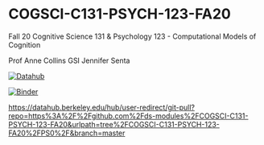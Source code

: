 # COGSCI-C131-PSYCH-123-FA20
Fall 20 Cognitive Science 131 &amp; Psychology 123 - Computational Models of Cognition

Prof Anne Collins
GSI Jennifer Senta


 [![Datahub](https://img.shields.io/badge/Launch-UCB%20Datahub-blue.svg)](http://datahub.berkeley.edu/user-redirect/interact?account=ds-modules&repo=COGSCI-C131-PSYCH-123-FA20&branch=master&path=)

[![Binder](https://mybinder.org/badge_logo.svg)](https://mybinder.org/v2/gh/ds-modules/COGSCI-C131-PSYCH-123-FA20/master)

https://datahub.berkeley.edu/hub/user-redirect/git-pull?repo=https%3A%2F%2Fgithub.com%2Fds-modules%2FCOGSCI-C131-PSYCH-123-FA20&urlpath=tree%2FCOGSCI-C131-PSYCH-123-FA20%2FPS0%2F&branch=master
